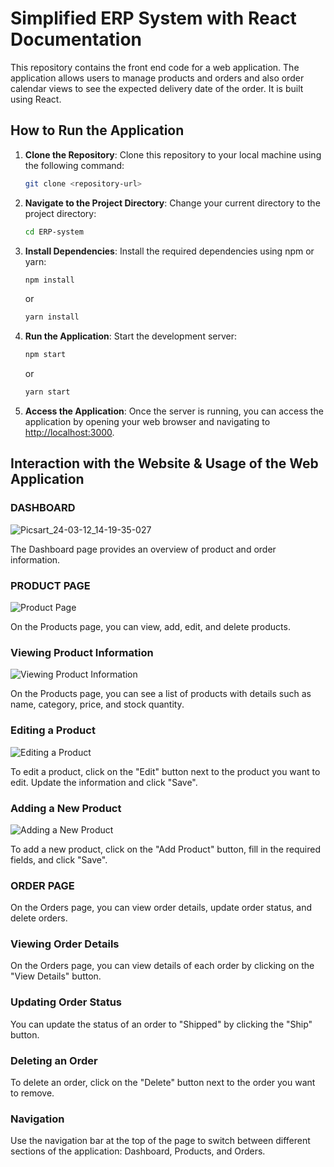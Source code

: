 # Simplified ERP System with React Documentation

This repository contains the front end code for a web application. The application allows users to manage products and orders and also order calendar views to see the expected delivery date of the order. It is built using React.

## How to Run the Application

1. **Clone the Repository**: Clone this repository to your local machine using the following command:

   ```bash
   git clone <repository-url>
   ```

2. **Navigate to the Project Directory**: Change your current directory to the project directory:

   ```bash
   cd ERP-system
   ```

3. **Install Dependencies**: Install the required dependencies using npm or yarn:

   ```bash
   npm install
   ```

   or

   ```bash
   yarn install
   ```

4. **Run the Application**: Start the development server:

   ```bash
   npm start
   ```

   or

   ```bash
   yarn start
   ```

5. **Access the Application**: Once the server is running, you can access the application by opening your web browser and navigating to [http://localhost:3000](http://localhost:3000).

## Interaction with the Website & Usage of the Web Application

### DASHBOARD

![Picsart_24-03-12_14-19-35-027](https://github.com/ahamedirfanai/ERP-SYSTEM-WITH-REACT-ENTNT-ASSIGNMENT-/assets/122984518/07df8b7b-6a33-40f5-a90b-f8120f0f9ac9)


The Dashboard page provides an overview of product and order information.

### PRODUCT PAGE

![Product Page](assets/product-page.png)

On the Products page, you can view, add, edit, and delete products.

### Viewing Product Information

![Viewing Product Information](assets/product-info.png)

On the Products page, you can see a list of products with details such as name, category, price, and stock quantity.

### Editing a Product

![Editing a Product](assets/edit-product.png)

To edit a product, click on the "Edit" button next to the product you want to edit. Update the information and click "Save".

### Adding a New Product

![Adding a New Product](assets/add-product.png)

To add a new product, click on the "Add Product" button, fill in the required fields, and click "Save".

### ORDER PAGE

On the Orders page, you can view order details, update order status, and delete orders.

### Viewing Order Details

On the Orders page, you can view details of each order by clicking on the "View Details" button.

### Updating Order Status

You can update the status of an order to "Shipped" by clicking the "Ship" button.

### Deleting an Order

To delete an order, click on the "Delete" button next to the order you want to remove.

### Navigation

Use the navigation bar at the top of the page to switch between different sections of the application: Dashboard, Products, and Orders.
